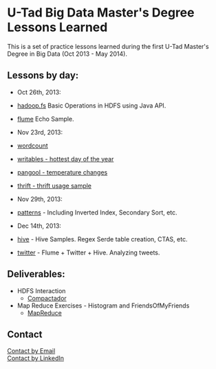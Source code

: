 U-Tad Big Data Master's Degree Lessons Learned
==============================================

This is a set of practice lessons learned during the first U-Tad Master's Degree in Big Data (Oct 2013 - May 2014).

Lessons by day:
---------------

* Oct 26th, 2013:
 * [hadoop.fs](./hadoop.fs/src/com/agartime/utad/hdfs/BasicOps.java) Basic Operations in HDFS using Java API.
 * [flume](./flume/001_flume_basic) Echo Sample.

* Nov 23rd, 2013:
 * [wordcount](./mapreduce/001_wordcount/)
 * [writables - hottest day of the year](./mapreduce/002_writables/)
 * [pangool - temperature changes](./mapreduce/003_pangool/)
 * [thrift - thrift usage sample](./mapreduce/004_thrift/)

* Nov 29th, 2013:
 * [patterns](./mapreduce/005_patterns/) - Including Inverted Index, Secondary Sort, etc.

* Dec 14th, 2013:
 * [hive](./hive) - Hive Samples. Regex Serde table creation, CTAS, etc.
 * [twitter](./hive/twitter) - Flume + Twitter + Hive. Analyzing tweets.

Deliverables:
-------------

* HDFS Interaction
  * [Compactador](./deliverables/compactador)
* Map Reduce Exercises - Histogram and FriendsOfMyFriends
  * [MapReduce](./deliverables/mapreduce)

Contact
------- 

[Contact by Email](mailto:antoniogartime@gmail.com)  
[Contact by LinkedIn](http://es.linkedin.com/in/antoniogartime/en)  

